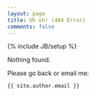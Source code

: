 ```yaml
---
layout: page
title: Uh oh! (404 Error)
comments: false
---
```

{% include JB/setup %}

Nothing found.

Please go back or email me:

    {{ site.author.email }}
